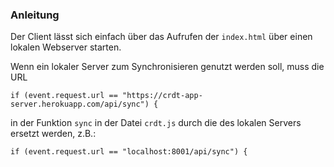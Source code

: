 ### Anleitung
Der Client lässt sich einfach über das Aufrufen der `index.html` über einen lokalen Webserver starten.

Wenn ein lokaler Server zum Synchronisieren genutzt werden soll, muss die URL 
```JS
if (event.request.url == "https://crdt-app-server.herokuapp.com/api/sync") {
```
in der Funktion `sync` in der Datei `crdt.js` durch die des lokalen Servers ersetzt werden, z.B.:
```JS
if (event.request.url == "localhost:8001/api/sync") {
```
